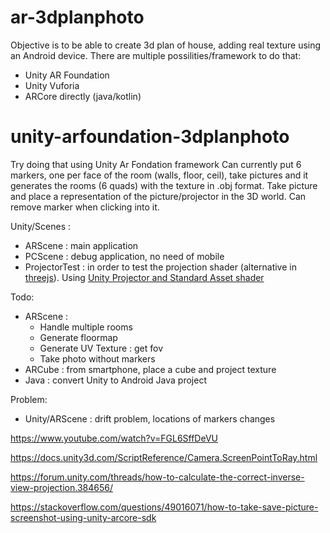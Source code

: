 # ar-3dplanphoto
Objective is to be able to create 3d plan of house, adding real texture using an Android device.
There are multiple possilities/framework to do that:
- Unity AR Foundation
- Unity Vuforia
- ARCore directly (java/kotlin)

# unity-arfoundation-3dplanphoto
Try doing that using Unity Ar Fondation framework
Can currently put 6 markers, one per face of the room (walls, floor, ceil), take pictures and it generates the rooms (6 quads) with the texture in .obj format.
Take picture and place a representation of the picture/projector in the 3D world.
Can remove marker when clicking into it.

Unity/Scenes :
- ARScene : main application
- PCScene : debug application, no need of mobile
- ProjectorTest : in order to test the projection shader (alternative in [threejs](https://codesandbox.io/s/project-camera-gby2i)). Using [Unity Projector and Standard Asset shader](https://docs.unity3d.com/Manual/class-Projector.html)


Todo:
- ARScene :
    - Handle multiple rooms
    - Generate floormap
    - Generate UV Texture : get fov
	- Take photo without markers
- ARCube : from smartphone, place a cube and project texture
- Java : convert Unity to Android Java project

Problem:
- Unity/ARScene : drift problem, locations of markers changes


https://www.youtube.com/watch?v=FGL6SffDeVU

https://docs.unity3d.com/ScriptReference/Camera.ScreenPointToRay.html

https://forum.unity.com/threads/how-to-calculate-the-correct-inverse-view-projection.384656/


https://stackoverflow.com/questions/49016071/how-to-take-save-picture-screenshot-using-unity-arcore-sdk